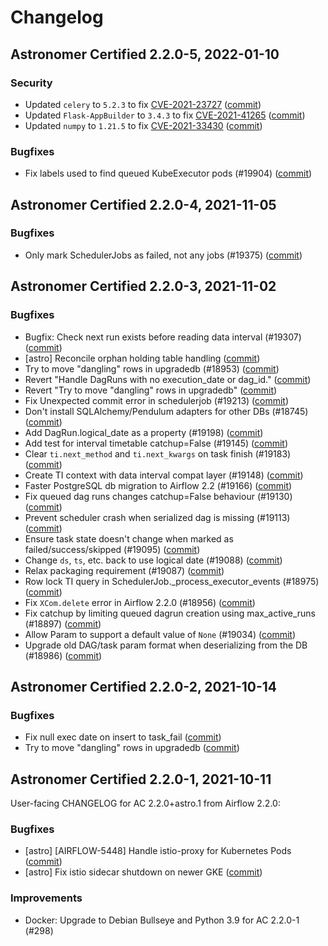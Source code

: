 # Changelog

Astronomer Certified 2.2.0-5, 2022-01-10
----------------------------------------

### Security

- Updated `celery` to `5.2.3` to fix [CVE-2021-23727](https://nvd.nist.gov/vuln/detail/CVE-2021-23727) ([commit](https://github.com/astronomer/ap-airflow/commit/b7ce051b726978691f6f37cb1f2f00a3c88da56f))
- Updated `Flask-AppBuilder` to `3.4.3` to fix [CVE-2021-41265](https://nvd.nist.gov/vuln/detail/CVE-2021-41265) ([commit](https://github.com/astronomer/ap-airflow/commit/b7ce051b726978691f6f37cb1f2f00a3c88da56f))
- Updated `numpy` to `1.21.5` to fix [CVE-2021-33430](https://nvd.nist.gov/vuln/detail/CVE-2021-33430) ([commit](https://github.com/astronomer/ap-airflow/commit/953ec71d9228f0c6558d4cd9aa74b8ddb5dfd141))

### Bugfixes

- Fix labels used to find queued KubeExecutor pods (#19904) ([commit](https://github.com/astronomer/airflow/commit/ce9f4ce3b4209d1df28306c978b27729ece634f2))

Astronomer Certified 2.2.0-4, 2021-11-05
----------------------------------------

### Bugfixes

- Only mark SchedulerJobs as failed, not any jobs (#19375) ([commit](https://github.com/astronomer/airflow/commit/39ef7280940a39aa9a98ecf48422d0f876f12747))

Astronomer Certified 2.2.0-3, 2021-11-02
----------------------------------------

### Bugfixes

- Bugfix: Check next run exists before reading data interval (#19307) ([commit](https://github.com/astronomer/airflow/commit/c6dea7c7bb911c6863fee1a3a6fe21c9f5106eb2))
- [astro] Reconcile orphan holding table handling ([commit](https://github.com/astronomer/airflow/commit/3b6b0da59983bbdd68686f7dd172ee951b0d66e5))
- Try to move "dangling" rows in upgradedb (#18953) ([commit](https://github.com/astronomer/airflow/commit/e0584063d2cd4a8a93e7d83df620f4c6b6dc1adc))
- Revert "Handle DagRuns with no execution_date or dag_id." ([commit](https://github.com/astronomer/airflow/commit/2b0bc063f03b2378d7db52aa8717ab0bbe06e89c))
- Revert "Try to move "dangling" rows in upgradedb" ([commit](https://github.com/astronomer/airflow/commit/be7a722131cd0d25a434019f1acd5815acde5b2e))
- Fix Unexpected commit error in schedulerjob (#19213) ([commit](https://github.com/astronomer/airflow/commit/ec8dfba198a82644c54888dc9caf1c19a6930567))
- Don't install SQLAlchemy/Pendulum adapters for other DBs (#18745) ([commit](https://github.com/astronomer/airflow/commit/eb03da87599edfbd0b1fb615ab6df5811f9401f2))
- Add DagRun.logical_date as a property (#19198) ([commit](https://github.com/astronomer/airflow/commit/97314d3985f217be2501e7de8a8de9dc1a2a760b))
- Add test for interval timetable catchup=False (#19145) ([commit](https://github.com/astronomer/airflow/commit/a67c83866b6c0ce566ccb4ff61dae6e1b4b7ffe4))
- Clear ``ti.next_method`` and ``ti.next_kwargs`` on task finish (#19183) ([commit](https://github.com/astronomer/airflow/commit/a056d2957f98e3f7794dad50ecc7a96162c139c3))
- Create TI context with data interval compat layer (#19148) ([commit](https://github.com/astronomer/airflow/commit/c94f5faf358d6aa0f45121365ccbf2be767e6558))
- Faster PostgreSQL db migration to Airflow 2.2 (#19166) ([commit](https://github.com/astronomer/airflow/commit/68697ec7a5a9cd3983908ed2911d5cec773b7911))
- Fix queued dag runs changes catchup=False behaviour (#19130) ([commit](https://github.com/astronomer/airflow/commit/e6e6f3f49f18dd1f15e3f0ff88269f0de626b713))
- Prevent scheduler crash when serialized dag is missing (#19113) ([commit](https://github.com/astronomer/airflow/commit/78316ce18dec7d954c16e385c25113bde317640e))
- Ensure task state doesn't change when marked as failed/success/skipped (#19095) ([commit](https://github.com/astronomer/airflow/commit/2c569f4d45af5c7540004fa90ce17a48bb5cc18f))
- Change `ds`, `ts`, etc. back to use logical date (#19088) ([commit](https://github.com/astronomer/airflow/commit/d039c15147f427d1d1c6aff0e348147a9703e184))
- Relax packaging requirement (#19087) ([commit](https://github.com/astronomer/airflow/commit/f97b2ac38479c907a665bf674fa33845e6bbecd9))
- Row lock TI query in SchedulerJob._process_executor_events (#18975) ([commit](https://github.com/astronomer/airflow/commit/b7811c2165117dfde0bf9262de4e7ced827781db))
- Fix ``XCom.delete`` error in Airflow 2.2.0 (#18956) ([commit](https://github.com/astronomer/airflow/commit/0e8daeee355cf71b48eef0f68e15d4bef0fca79a))
- Fix catchup by limiting queued dagrun creation using max_active_runs (#18897) ([commit](https://github.com/astronomer/airflow/commit/e3fed9b272eef530b04a59261c75b8e03906a20c))
- Allow Param to support a default value of ``None`` (#19034) ([commit](https://github.com/astronomer/airflow/commit/bba4659faaf9ff667db97c9263bf4924406e7e50))
- Upgrade old DAG/task param format when deserializing from the DB (#18986) ([commit](https://github.com/astronomer/airflow/commit/5164f510456213026ce54cfb83a3c6b5911a8460))

Astronomer Certified 2.2.0-2, 2021-10-14
----------------------------------------

### Bugfixes

- Fix null exec date on insert to task_fail ([commit](https://github.com/astronomer/airflow/commit/c4a5eaa65))
- Try to move "dangling" rows in upgradedb ([commit](https://github.com/astronomer/airflow/commit/56bdc223a))

Astronomer Certified 2.2.0-1, 2021-10-11
----------------------------------------

User-facing CHANGELOG for AC 2.2.0+astro.1 from Airflow 2.2.0:

### Bugfixes

- [astro] [AIRFLOW-5448] Handle istio-proxy for Kubernetes Pods ([commit](https://github.com/astronomer/airflow/commit/8648bf2ff7b11def3122af5f60b81168fcb8a8a2))
- [astro] Fix istio sidecar shutdown on newer GKE ([commit](https://github.com/astronomer/airflow/commit/84ae13c73))

### Improvements

- Docker: Upgrade to Debian Bullseye and Python 3.9 for AC 2.2.0-1 (#298)
